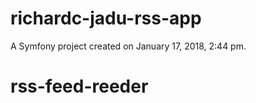richardc-jadu-rss-app
=====================

A Symfony project created on January 17, 2018, 2:44 pm.
# rss-feed-reeder
